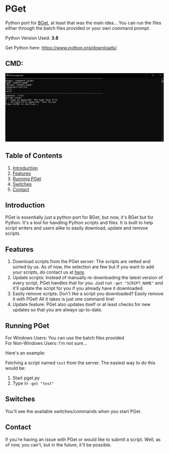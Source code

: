 # PGet
Python port for [BGet](https://github.com/jahwi/bget), at least that was the main idea... You can run the
files either through the batch files provided or your own command prompt.

Python Version Used: **3.8**

Get Python here: https://www.python.org/downloads/

## CMD:
![Pget screenshot](https://github.com/Qazaroth/pget-list/blob/master/images/screenshot1.png)

## Table of Contents
1. [Introduction](https://github.com/Qazaroth/PGet/blob/master/README.md#introduction)
2. [Features](https://github.com/Qazaroth/PGet/blob/master/README.md#features)
3. [Running PGet](https://github.com/Qazaroth/PGet/blob/master/README.md#running-pget)
4. [Switches](https://github.com/Qazaroth/PGet/blob/master/README.md#switches)
5. [Contact](https://github.com/Qazaroth/PGet/blob/master/README.md#contact)

## Introduction
PGet is essentially just a python port for BGet, but now, it's BGet but for Python. It's a tool for handling Python
scripts and files. It is built to help script writers and users alike to easily download, update and remvoe scripts.

## Features
1. Download scripts from the PGet server: The scripts are vetted and sorted by us. As of now, the selection are few but
if you want to add your scripts, do contact us at [here](https://github.com/Qazaroth/PGet/blob/master/README.md#contact).
2. Update scripts: Instead of manually re-downloading the latest version of every script, PGet handles that for you.
Just run `-get "SCRIPT_NAME"` and it'll update the script for you if you already have it downloaded.
3. Easily remove scripts: Don't like a script you downloaded? Easily remove it with PGet! All it takes is just one
command line!
5. Update feature: PGet also updates itself or at least checks for new updates so that you are always up-to-date.

## Running PGet
For Windows Users: You can use the batch files provided <br>
For Non-Windows Users: I'm not sure...

Here's an example:

Fetching a script named `test` from the server. The easiest way to do this would be:
1. Start pget.py
2. Type in `-get "test"`

## Switches
You'll see the available switches/commands when you start PGet.

## Contact
If you're having an issue with PGet or would like to submit a script. Well, as of now, you can't, but in the future,
it'll be possible.
